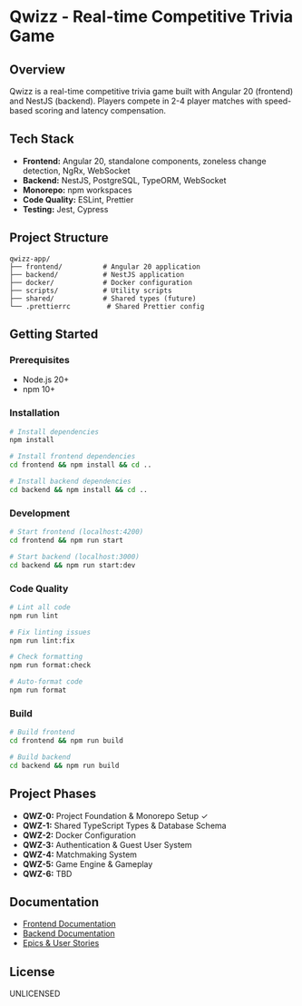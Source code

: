 # Qwizz - Real-time Competitive Trivia Game

## Overview

Qwizz is a real-time competitive trivia game built with Angular 20 (frontend) and NestJS (backend). Players compete in 2-4 player matches with speed-based scoring and latency compensation.

## Tech Stack

- **Frontend:** Angular 20, standalone components, zoneless change detection, NgRx, WebSocket
- **Backend:** NestJS, PostgreSQL, TypeORM, WebSocket
- **Monorepo:** npm workspaces
- **Code Quality:** ESLint, Prettier
- **Testing:** Jest, Cypress

## Project Structure

```
qwizz-app/
├── frontend/          # Angular 20 application
├── backend/           # NestJS application
├── docker/            # Docker configuration
├── scripts/           # Utility scripts
├── shared/            # Shared types (future)
└── .prettierrc         # Shared Prettier config
```

## Getting Started

### Prerequisites

- Node.js 20+
- npm 10+

### Installation

```bash
# Install dependencies
npm install

# Install frontend dependencies
cd frontend && npm install && cd ..

# Install backend dependencies
cd backend && npm install && cd ..
```

### Development

```bash
# Start frontend (localhost:4200)
cd frontend && npm run start

# Start backend (localhost:3000)
cd backend && npm run start:dev
```

### Code Quality

```bash
# Lint all code
npm run lint

# Fix linting issues
npm run lint:fix

# Check formatting
npm run format:check

# Auto-format code
npm run format
```

### Build

```bash
# Build frontend
cd frontend && npm run build

# Build backend
cd backend && npm run build
```

## Project Phases

- **QWZ-0:** Project Foundation & Monorepo Setup ✓
- **QWZ-1:** Shared TypeScript Types & Database Schema
- **QWZ-2:** Docker Configuration
- **QWZ-3:** Authentication & Guest User System
- **QWZ-4:** Matchmaking System
- **QWZ-5:** Game Engine & Gameplay
- **QWZ-6:** TBD

## Documentation

- [Frontend Documentation](./frontend/README.md)
- [Backend Documentation](./backend/README.md)
- [Epics & User Stories](https://github.com/danbozaru1/qwizz-docs)

## License

UNLICENSED
